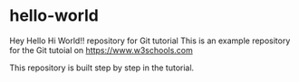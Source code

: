 # hello-world
Hey Hello Hi World!! repository for Git tutorial
This is an example repository for the Git tutoial on https://www.w3schools.com

This repository is built step by step in the tutorial. 
